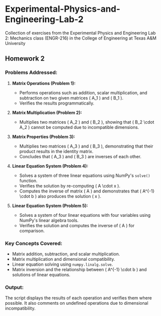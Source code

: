 # Experimental-Physics-and-Engineering-Lab-2
Collection of exercises from the Experimental Physics and Engineering Lab 2: Mechanics class (ENGR-216) in the College of Engineering at Texas A&amp;M University

## Homework 2
### Problems Addressed:
1. **Matrix Operations (Problem 1):**
   - Performs operations such as addition, scalar multiplication, and subtraction on two given matrices \( A_1 \) and \( B_1 \).
   - Verifies the results programmatically.

2. **Matrix Multiplication (Problem 2):**
   - Multiplies two matrices \( A_2 \) and \( B_2 \), showing that \( B_2 \cdot A_2 \) cannot be computed due to incompatible dimensions.

3. **Matrix Properties (Problem 3):**
   - Multiplies two matrices \( A_3 \) and \( B_3 \), demonstrating that their product results in the identity matrix.
   - Concludes that \( A_3 \) and \( B_3 \) are inverses of each other.

4. **Linear Equation System (Problem 4):**
   - Solves a system of three linear equations using NumPy's `solve()` function.
   - Verifies the solution by re-computing \( A \cdot x \).
   - Computes the inverse of matrix \( A \) and demonstrates that \( A^{-1} \cdot b \) also produces the solution \( x \).

5. **Linear Equation System (Problem 5):**
   - Solves a system of four linear equations with four variables using NumPy's linear algebra tools.
   - Verifies the solution and computes the inverse of \( A \) for comparison.

### Key Concepts Covered:
- Matrix addition, subtraction, and scalar multiplication.
- Matrix multiplication and dimensional compatibility.
- Linear equation solving using `numpy.linalg.solve`.
- Matrix inversion and the relationship between \( A^{-1} \cdot b \) and solutions of linear equations.

### Output:
The script displays the results of each operation and verifies them where possible. It also comments on undefined operations due to dimensional incompatibility.
